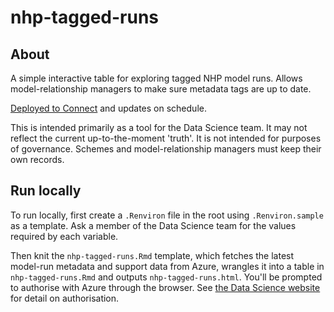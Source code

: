 # nhp-tagged-runs

## About

A simple interactive table for exploring tagged NHP model runs.
Allows model-relationship managers to make sure metadata tags are up to date.

[Deployed to Connect](https://connect.strategyunitwm.nhs.uk/connect/#/apps/9f04f47e-61c4-4f76-8e39-648839f09c5a/output/39) and updates on schedule.

This is intended primarily as a tool for the Data Science team.
It may not reflect the current up-to-the-moment 'truth'.
It is not intended for purposes of governance. 
Schemes and model-relationship managers must keep their own records.

## Run locally

To run locally, first create a `.Renviron` file in the root using `.Renviron.sample` as a template.
Ask a member of the Data Science team for the values required by each variable.

Then knit the `nhp-tagged-runs.Rmd` template, which fetches the latest model-run metadata and support data from Azure, wrangles it into a table in `nhp-tagged-runs.Rmd` and outputs `nhp-tagged-runs.html`.
You'll be prompted to authorise with Azure through the browser. 
See [the Data Science website](https://the-strategy-unit.github.io/data_science/presentations/2024-05-16_store-data-safely/#/authenticating-to-azure-data-storage) for detail on authorisation.
